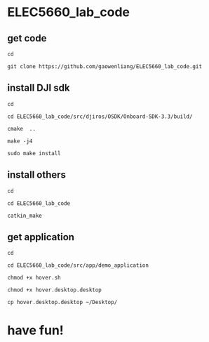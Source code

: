 # ELEC5660_lab_code

## get code

`cd`

`git clone https://github.com/gaowenliang/ELEC5660_lab_code.git`


## install DJI sdk

`cd`

`cd ELEC5660_lab_code/src/djiros/OSDK/Onboard-SDK-3.3/build/`

`cmake  ..`

`make -j4`

`sudo make install`

## install others

`cd`

`cd ELEC5660_lab_code`

`catkin_make`

## get application

`cd`

`cd ELEC5660_lab_code/src/app/demo_application`

`chmod +x hover.sh`

`chmod +x hover.desktop.desktop`

`cp hover.desktop.desktop ~/Desktop/`

# have fun!
